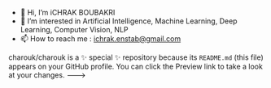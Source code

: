 - 👋 Hi, I’m iCHRAK BOUBAKRI 
- 👀 I’m interested in Artificial Intelligence, Machine Learning, Deep Learning, Computer Vision, NLP
- 📫 How to reach me : ichrak.enstab@gmail.com


charouk/charouk is a ✨ special ✨ repository because its `README.md` (this file) appears on your GitHub profile.
You can click the Preview link to take a look at your changes.
--->
